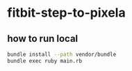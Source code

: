 # fitbit-step-to-pixela

## how to run local

```bash
bundle install --path vendor/bundle
bundle exec ruby main.rb
```
